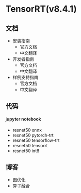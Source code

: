 # TensorRT(v8.4.1)

## 文档
- 安装指南
  - 官方文档
  - 中文翻译
- 开发者指南
  - 官方文档
  - 中文翻译
-  样例支持指南
   -  官方文档
   -  中文翻译

## 代码
####  jupyter notebook
- resnet50 onnx
- resnet50 pytorch-trt
- resnet50 tensorflow-trt
- resnet50 tensorrt
- resnet50 int8

## 博客
- 图优化
- 算子融合

